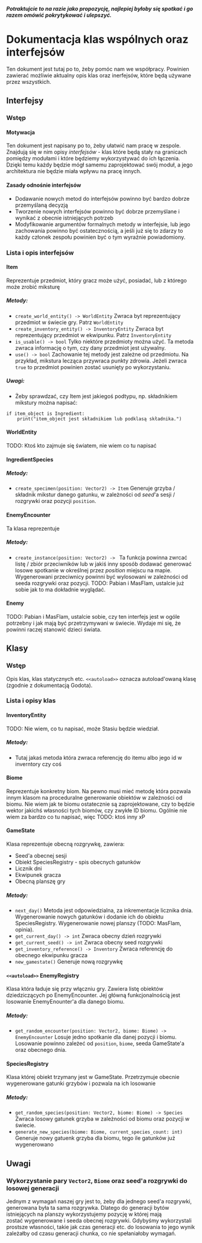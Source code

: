 ***__Potraktujcie to na razie jako propozycję, najlepiej byłoby się spotkać i go razem omówić pokrytykować i ulepszyć.__***


# Dokumentacja klas wspólnych oraz interfejsów
Ten dokument jest tutaj po to, żeby pomóc nam we współpracy. Powinien zawierać możliwie aktualny opis klas oraz inerfejsów, które będą używane przez wszystkich.
## Interfejsy
### Wstęp
#### Motywacja
Ten dokument jest napisany po to, żeby ułatwić nam pracę w zespole. Znajdują się w nim opisy *interfejsów* - klas które będą stały na granicach pomiędzy modułami i które będziemy wykorzystywać do ich łączenia. Dzięki temu każdy będzie mógł samemu zaprojektować swój moduł, a jego architektura nie będzie miała wpływu na pracę innych.
#### Zasady odnośnie interfejsów
* Dodawanie nowych metod do interfejsów powinno być bardzo dobrze przemyślaną decyzją
* Tworzenie nowych interfejsów powinno być dobrze przemyślane i wynikać z obecnie istniejących potrzeb
* Modyfikowanie argumentów formalnych metody w interfejsie, lub jego zachowania powinno być ostatecznością, a jeśli już się to zdarzy to każdy członek zespołu powinien być o tym wyraźnie powiadomiony.
### Lista i opis interfejsów
#### Item
Reprezentuje przedmiot, który gracz może użyć, posiadać, lub z którego może zrobić miksturę
##### Metody:
* `create_world_entity() -> WorldEntity`
Zwraca byt reprezentujący przedmiot w świecie gry. Patrz `WorldEntity`
* `create_inventory_entity() -> InventoryEntity`
Zwraca byt reprezentujący przedmiot w ekwipunku. Patrz `InventoryEntity` 
* `is_usable() -> bool`
Tylko niektóre przedmioty można użyć. Ta metoda zwraca informację o tym, czy dany przedmiot jest używalny.
* `use() -> bool`
Zachowanie tej metody jest zależne od przedmiotu. Na przykład, mikstura lecząca przywraca punkty zdrowia. Jeżeli zwraca `true` to przedmiot powinien zostać usunięty po wykorzystaniu.
##### Uwagi:
* Żeby sprawdzać, czy Item jest jakiegoś podtypu, np. składnikiem mikstury można napisać:
``` GDscript
if item_object is Ingredient:
	print("item_object jest składnikiem lub podklasą składnika.")
```
#### WorldEntity
TODO: Ktoś kto zajmuje się światem, nie wiem co tu napisać
#### IngredientSpecies
##### Metody:
* `create_specimen(position: Vector2) -> Item`
Generuje grzyba / składnik mikstur danego gatunku, w zależności od *seed*'a sesji / rozgrywki oraz pozycji `position`.
#### EnemyEncounter
Ta klasa reprezentuje
##### Metody:
* `create_instance(position: Vector2) -> `
Ta funkcja powinna zwrcać listę / zbiór przeciwników lub w jakiś inny sposób dodawać generować losowe spotkanie w określnej przez *position* miejscu na mapie. Wygenerowani przeciwnicy powinni być wylosowani w zależności od seeda rozgrywki oraz pozycji.
TODO: Pabian i MasFlam, ustalcie już sobie jak to ma dokładnie wyglądać.
#### Enemy
TODO: Pabian i MasFlam, ustalcie sobie, czy ten interfejs jest w ogóle potrzebny i jak mają być przetrzymywani w świecie. Wydaje mi się, że powinni raczej stanowić dzieci świata.
## Klasy
### Wstęp
Opis klas, klas statycznych etc. `<<autoload>>` oznacza autoload'owaną klasę (zgodnie z dokumentacją Godota).
### Lista i opisy klas
#### InventoryEntity
TODO: Nie wiem, co tu napisać, może Stasiu będzie wiedział.
##### Metody:
* Tutaj jakaś metoda która zwraca referencję do itemu albo jego id w inverntory czy coś
#### Biome
Reprezentuje konkretny biom. Na pewno musi mieć metodę która pozwala innym klasom na proceduralne generowanie obiektów w zależności od biomu. Nie wiem jak te biomu ostatecznie są zaprojektowane, czy to będzie wektor jakichś własności tych biomów, czy zwykłe ID biomu. Ogólnie nie wiem za bardzo co tu napisać, więc TODO: ktoś inny xP
#### GameState
Klasa reprezentuje obecną rozgrywkę, zawiera:
* Seed'a obecnej sesji
* Obiekt SpeciesRegistry - spis obecnych gatunków
* Licznik dni
* Ekwipunek gracza
* Obecną planszę gry
##### Metody:
* `next_day()`
Metoda jest odpowiedzialna, za inkrementacje licznika dnia. Wygenerowanie nowych gatunków i dodanie ich do obiektu SpeciesRegistry. Wygenerowanie nowej planszy (TODO: MasFlam, opinia). 
* `get_current_day() -> int`
Zwraca obecny dzień rozgrywki
* `get_current_seed() -> int`
Zwraca obecny seed rozgrywki
* `get_inventory_reference() -> Inventory`
Zwraca referencję do obecnego ekwipunku gracza
* `new_gamestate()`
Generuje nową rozgrywkę
#### `<<autoload>>` EnemyRegistry
Klasa która ładuje się przy włączniu gry. Zawiera listę obiektów dziedziczących po EnemyEncounter. Jej główną funkcjonalnością jest losowanie EnemyEnounter'a dla danego biomu.
##### Metody:
* `get_random_encounter(position: Vector2, biome: Biome) -> EnemyEncounter`
Losuje jedno spotkanie dla danej pozycji i biomu. Losowanie powinno zależeć od `position`, `biome`, seeda GameState'a oraz obecnego dnia.
#### SpeciesRegistry
Klasa której obiekt trzymany jest w GameState. Przetrzymuje obecnie wygenerowane gatunki grzybów i pozwala na ich losowanie
##### Metody:
* `get_random_species(position: Vector2, biome: Biome) -> Species`
Zwraca losowy gatunek grzyba w zależności od biomu oraz pozycji w świecie.
* `generate_new_species(biome: Biome, current_species_count: int)`
Generuje nowy gatuenk grzyba dla biomu, tego ile gatunków już wygenerowano
## Uwagi
### Wykorzystanie pary `Vector2`, `Biome` oraz seed'a rozgrywki do losowej generacji
Jednym z wymagań naszej gry jest to, żeby dla jednego seed'a rozgrywki, generowana była ta sama rozgrywka. Dlatego do generacji bytów istniejących na planszy wykorzystujemy pozycję w której mają zostać wygenerowane i seeda obecnej rozgrywki. Gdybyśmy wykorzystali prostsze własności, takie jak czas generacji etc. do losowania to jego wynik zależałby od czasu generacji chunka, co nie spełaniałoby wymagań.
